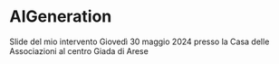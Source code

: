 # AIGeneration
Slide del mio intervento Giovedì 30 maggio 2024 presso la Casa delle Associazioni al centro Giada di Arese
